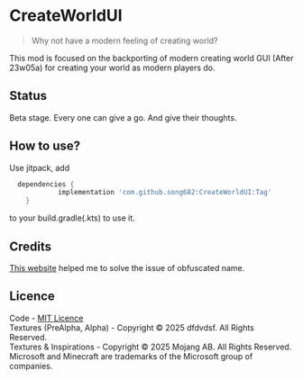 # CreateWorldUI 

> Why not have a modern feeling of creating world?

This mod is focused on the backporting of modern creating world GUI (After 23w05a) for creating your world as modern players do.

## Status 

Beta stage. Every one can give a go. And give their thoughts.

## How to use? 

Use jitpack, add 
```gradle
  dependencies {
	        implementation 'com.github.song682:CreateWorldUI:Tag'
	}
```
to your build.gradle(.kts) to use it. 

## Credits

[This website](https://mappings.dev/1.8.8/index.html) helped me to solve the issue of obfuscated name.

## Licence

Code - [MIT Licence](LICENSE)    
Textures (PreAlpha, Alpha) - Copyright © 2025 dfdvdsf. All Rights Reserved.     
Textures & Inspirations - Copyright © 2025 Mojang AB. All Rights Reserved. Microsoft and Minecraft are trademarks of the Microsoft group of companies.

